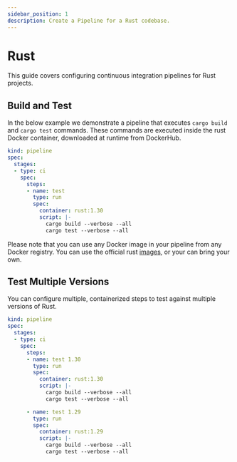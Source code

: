 ```yaml
---
sidebar_position: 1
description: Create a Pipeline for a Rust codebase.
---
```


# Rust

This guide covers configuring continuous integration pipelines for Rust projects.

## Build and Test

In the below example we demonstrate a pipeline that executes `cargo build` and `cargo test` commands. These commands are executed inside the rust Docker container, downloaded at runtime from DockerHub.

```yaml {} showLineNumbers
kind: pipeline
spec:
  stages:
  - type: ci
    spec:
      steps:
      - name: test
        type: run
        spec:
          container: rust:1.30
          script: |-
            cargo build --verbose --all
            cargo test --verbose --all
```

Please note that you can use any Docker image in your pipeline from any Docker registry. You can use the official rust [images](https://hub.docker.com/r/_/rust/), or your can bring your own.

## Test Multiple Versions

You can configure multiple, containerized steps to test against multiple versions of Rust.

```yaml {10,18} showLineNumbers
kind: pipeline
spec:
  stages:
  - type: ci
    spec:
      steps:
      - name: test 1.30
        type: run
        spec:
          container: rust:1.30
          script: |-
            cargo build --verbose --all
            cargo test --verbose --all

      - name: test 1.29
        type: run
        spec:
          container: rust:1.29
          script: |-
            cargo build --verbose --all
            cargo test --verbose --all
```